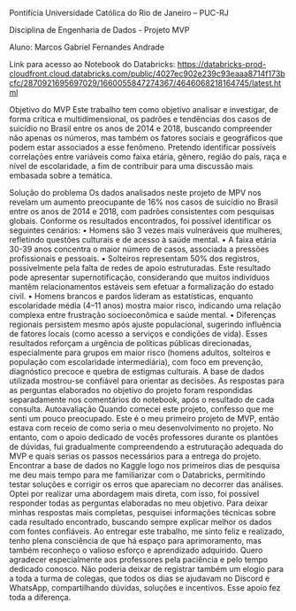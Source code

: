 Pontifícia Universidade Católica do Rio de Janeiro – PUC-RJ 

Disciplina de Engenharia de Dados - Projeto MVP

Aluno: Marcos Gabriel Fernandes Andrade

Link para acesso ao Notebook do Databricks: https://databricks-prod-cloudfront.cloud.databricks.com/public/4027ec902e239c93eaaa8714f173bcfc/2870921695697029/1660055847274367/4646068218164745/latest.html

Objetivo do MVP Este trabalho tem como objetivo analisar e investigar, de forma crítica e multidimensional, os padrões e tendências dos casos de suicídio no Brasil entre os anos de 2014 e 2018, buscando compreender não apenas os números, mas também os fatores sociais e geográficos que podem estar associados a esse fenômeno. Pretendo identificar possíveis correlações entre variáveis como faixa etária, gênero, região do país, raça e nível de escolaridade, a fim de contribuir para uma discussão mais embasada sobre a temática.


Solução do problema
Os dados analisados neste projeto de MPV nos revelam um aumento preocupante de 16% nos casos de suicídio no Brasil entre os anos de 2014 e 2018, com padrões consistentes com pesquisas globais.
Conforme os resultados encontrados, foi possível identificar os seguintes cenários:
•
Homens são 3 vezes mais vulneráveis que mulheres, refletindo questões culturais e de acesso à saúde mental.
•
A faixa etária 30-39 anos concentra o maior número de casos, associada a pressões profissionais e pessoais.
•
Solteiros representam 50% dos registros, possivelmente pela falta de redes de apoio estruturadas. Este resultado pode apresentar supernotificação, considerando que
muitos indivíduos mantêm relacionamentos estáveis sem efetuar a formalização do
estado civil.
•
Homens brancos e pardos lideram as estatísticas, enquanto escolaridade média (4–11 anos) mostra maior risco, indicando uma relação complexa entre frustração socioeconômica e saúde mental.
•
Diferenças regionais persistem mesmo após ajuste populacional, sugerindo influência de fatores locais (como acesso a serviços e condições de vida).
Esses resultados reforçam a urgência de políticas públicas direcionadas, especialmente para grupos em maior risco (homens adultos, solteiros e população com escolaridade intermediária), com foco em prevenção, diagnóstico precoce e quebra de estigmas culturais. A base de dados utilizada mostrou-se confiável para orientar as decisões.
As respostas para as perguntas elaborados no objetivo do projeto foram respondidas separadamente nos comentários do notebook, após o resultado de cada consulta.
Autoavaliação Quando comecei este projeto, confesso que me senti um pouco preocupado. Este é o meu primeiro projeto de MVP, então estava com receio de como seria o meu desenvolvimento no projeto. No entanto, com o apoio dedicado de vocês professores durante os plantões de dúvidas, fui gradualmente compreendendo a estruturação adequada do MVP e quais serias os passos necessários para a entrega do projeto. Encontrar a base de dados no Kaggle logo nos primeiros dias de pesquisa me deu mais tempo para me familiarizar com o Databricks, permitindo testar soluções e corrigir os erros que apareciam no decorrer das análises. Optei por realizar uma abordagem mais direta, com isso, foi possível responder todas as perguntas elaboradas no meu objetivo. Para deixar minhas respostas mais completas, pesquisei informações técnicas sobre cada resultado encontrado, buscando sempre explicar melhor os dados com fontes confiáveis. Ao entregar este trabalho, me sinto feliz e realizado, tenho plena consciência de que há espaço para aprimoramento, mas também reconheço o valioso esforço e aprendizado adquirido. Quero agradecer especialmente aos professores pela paciência e pelo tempo dedicado conosco. Não poderia deixar de registrar também um elogio para a toda a turma de colegas, que todos os dias se ajudavam no Discord e WhatsApp, compartilhando dúvidas, soluções e incentivos. Esse apoio fez toda a diferença.
